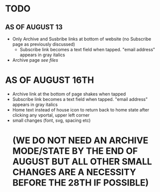 # TODO
## AS OF AUGUST 13
- Only Archive and Susbribe links at bottom of website (no Subscribe page as previously discussed)
    - Subscribe link becomes a text field when tapped. "email address" appears in gray italics
- Archive page _see files_
# AS OF AUGUST 16TH
- Archive link at the bottom of page shakes when tapped
- Subscribe link becomes a text field when tapped. "email address" appears in gray italics
- Home text instead of house icon to return back to home state after clicking any vportal, upper left corner
- small changes (font, svg, spacing etc)
  # (WE DO NOT NEED AN ARCHIVE MODE/STATE BY THE END OF AUGUST BUT ALL OTHER SMALL CHANGES ARE A NECESSITY BEFORE THE 28TH IF POSSIBLE)
